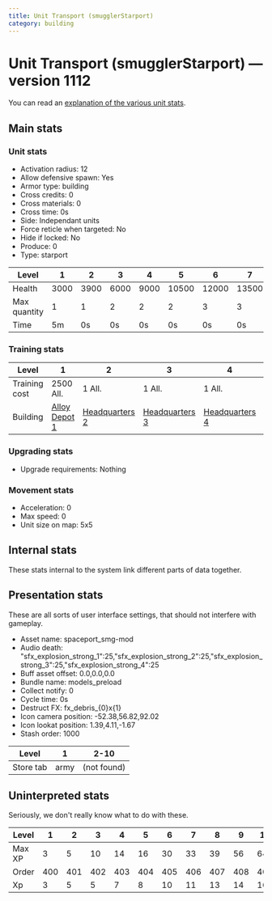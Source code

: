 ```yaml
---
title: Unit Transport (smugglerStarport)
category: building
---
```


# Unit Transport (smugglerStarport) — version 1112

You can read an [explanation  of the various unit stats](unitexplained.md).

## Main stats

### Unit stats

  * Activation radius: 12
  * Allow defensive spawn: Yes
  * Armor type: building
  * Cross credits: 0
  * Cross materials: 0
  * Cross time: 0s
  * Side: Independant units
  * Force reticle when targeted: No
  * Hide if locked: No
  * Produce: 0
  * Type: starport

|Level       |1   |2   |3   |4   |5    |6    |7    |8    |9    |10   |
|------------|----|----|----|----|-----|-----|-----|-----|-----|-----|
|Health      |3000|3900|6000|9000|10500|12000|13500|15000|16500|18000|
|Max quantity|1   |1   |2   |2   |2    |3    |3    |3    |4    |4    |
|Time        |5m  |0s  |0s  |0s  |0s   |0s   |0s   |0s   |0s   |0s   |


### Training stats

|Level        |1                                             |2                                |3                                |4                                |5                                |6                                |7                                |8                                |9                                |10                                |
|-------------|----------------------------------------------|---------------------------------|---------------------------------|---------------------------------|---------------------------------|---------------------------------|---------------------------------|---------------------------------|---------------------------------|----------------------------------|
|Training cost|2500 All.                                     |1 All.                           |1 All.                           |1 All.                           |1 All.                           |1 All.                           |1 All.                           |1 All.                           |1 All.                           |1 All.                            |
|Building     |[Alloy Depot 1](smugglerMaterialsStorage.html)|[Headquarters 2](smugglerHQ.html)|[Headquarters 3](smugglerHQ.html)|[Headquarters 4](smugglerHQ.html)|[Headquarters 5](smugglerHQ.html)|[Headquarters 6](smugglerHQ.html)|[Headquarters 7](smugglerHQ.html)|[Headquarters 8](smugglerHQ.html)|[Headquarters 9](smugglerHQ.html)|[Headquarters 10](smugglerHQ.html)|


### Upgrading stats

  * Upgrade requirements: Nothing

### Movement stats

  * Acceleration: 0
  * Max speed: 0
  * Unit size on map: 5x5

## Internal stats

These stats internal to the system link different parts of data together.


## Presentation stats

These are all sorts of user interface settings, that should not interfere with gameplay.

  * Asset name: spaceport_smg-mod
  * Audio death: "sfx_explosion_strong_1":25,"sfx_explosion_strong_2":25,"sfx_explosion_strong_3":25,"sfx_explosion_strong_4":25
  * Buff asset offset: 0.0,0.0,0.0
  * Bundle name: models_preload
  * Collect notify: 0
  * Cycle time: 0s
  * Destruct FX: fx_debris_{0}x{1}
  * Icon camera position: -52.38,56.82,92.02
  * Icon lookat position: 1.39,4.11,-1.67
  * Stash order: 1000

|Level    |1   |2-10       |
|---------|----|-----------|
|Store tab|army|(not found)|


## Uninterpreted stats

Seriously, we don't really know what to do with these.

|Level |1  |2  |3  |4  |5  |6  |7  |8  |9  |10 |
|------|---|---|---|---|---|---|---|---|---|---|
|Max XP|3  |5  |10 |14 |16 |30 |33 |39 |56 |64 |
|Order |400|401|402|403|404|405|406|407|408|409|
|Xp    |3  |5  |5  |7  |8  |10 |11 |13 |14 |16 |


